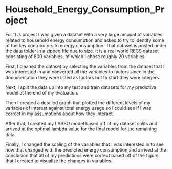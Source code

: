 # Household_Energy_Consumption_Project

For this project I was given a dataset with a very large amount of variables related to household energy consumption and asked to try to identify some of the key contributors to energy consumption. That dataset is posted under the data folder in a zipped file due to size. It is a real world RECS dataset consisting of 800 variables, of which I chose roughly 20 variables.

First, I cleaned the dataset by selecting the variables from the dataset that I was interested in and converted all the variables to factors since in the documentation they were listed as factors but to start they were integers.

Next, I split the data up into my test and train datasets for my predictive model at the end of my evaluation.

Then I created a detailed graph that plotted the different levels of my variables of interest against total energy usage so I could see if I was correct in my assumptions about how they interact.

After that, I created my LASSO model based off of my dataset splits and arrived at the optimal lambda value for the final model for the remaining data.

Finally, I changed the scaling of the variables that I was interested in to see how that changed with the predicted energy consumption and arrived at the conclusion that all of my predictions were correct based off of the figure that I created to visualize the changes in variables.
